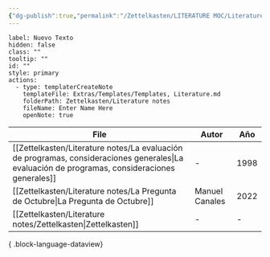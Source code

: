 ```yaml
---
{"dg-publish":true,"permalink":"/Zettelkasten/LITERATURE MOC/Literature MOC/","noteIcon":"","created":"2025-06-01T15:30:22.876-04:00"}
---
```




```meta-bind-button
label: Nuevo Texto
hidden: false
class: ""
tooltip: ""
id: ""
style: primary
actions:
  - type: templaterCreateNote
    templateFile: Extras/Templates/Templates, Literature.md
    folderPath: Zettelkasten/Literature notes
    fileName: Enter Name Here
    openNote: true

```

| File                                                                                                                                              | Autor          | Año  |
| ------------------------------------------------------------------------------------------------------------------------------------------------- | -------------- | ---- |
| [[Zettelkasten/Literature notes/La evaluación de programas, consideraciones generales\|La evaluación de programas, consideraciones generales]] | \-             | 1998 |
| [[Zettelkasten/Literature notes/La Pregunta de Octubre\|La Pregunta de Octubre]]                                                               | Manuel Canales | 2022 |
| [[Zettelkasten/Literature notes/Zettelkasten\|Zettelkasten]]                                                                                   | \-             | \-   |

{ .block-language-dataview}